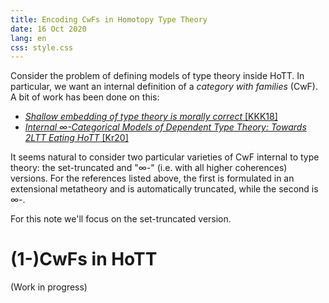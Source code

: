 ```yaml
---
title: Encoding CwFs in Homotopy Type Theory
date: 16 Oct 2020
lang: en
css: style.css
---
```


Consider the problem of defining models of type theory inside HoTT.
In particular, we want an internal definition of a *category with families* (CwF).
A bit of work has been done on this:

- [*Shallow embedding of type theory is morally correct* [KKK18]](https://arxiv.org/abs/1907.0756)
- [*Internal ∞-Categorical Models of Dependent Type Theory: Towards 2LTT Eating HoTT* [Kr20]](https://arxiv.org/abs/2009.01883)

It seems natural to consider two particular varieties of CwF internal to type theory: the set-truncated and "$\infty$-" (i.e. with all higher coherences) versions.
For the references listed above, the first is formulated in an extensional metatheory and is automatically truncated, while the second is $\infty$-.

For this note we'll focus on the set-truncated version.

# (1-)CwFs in HoTT

(Work in progress)
